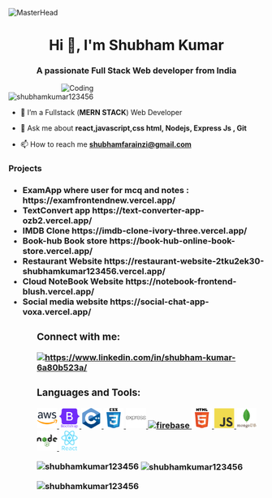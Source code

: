 ![MasterHead](https://media.licdn.com/dms/image/v2/D5622AQHlqyj6Pv5phw/feedshare-shrink_800/feedshare-shrink_800/0/1730183053069?e=2147483647&v=beta&t=xp9en1ipgp0PDrYco6wB6yb4i6p-3a1EgocgqCJzvSE)

<h1 align="center">Hi 👋, I'm Shubham Kumar</h1>
<h3 align="center">A passionate Full Stack Web developer from India</h3>
<img align="right" alt="Coding" width="400" src="https://cdn.dribbble.com/users/1162077/screenshots/3848914/programmer.gif">
<p align="left"> <img src="https://komarev.com/ghpvc/?username=shubhamkumar123456&label=Profile%20views&color=0e75b6&style=flat" alt="shubhamkumar123456" /> </p>

- 🌱 I’m a Fullstack (**MERN STACK**) Web Developer

- 💬 Ask me about **react,javascript,css html, Nodejs, Express Js , Git**

- 📫 How to reach me **shubhamfarainzi@gmail.com**
<h3>Projects<h3/>
<ul>
  <li>ExamApp where user for mcq and notes : https://examfrontendnew.vercel.app/</li>
  <li>TextConvert app  https://text-converter-app-ozb2.vercel.app/</> 
      <li>IMDB Clone  https://imdb-clone-ivory-three.vercel.app/</> 
   <li>Book-hub Book store  https://book-hub-online-book-store.vercel.app/</> 
     <li>Restaurant Website https://restaurant-website-2tku2ek30-shubhamkumar123456.vercel.app/</li>
     <li>Cloud NoteBook Website https://notebook-frontend-blush.vercel.app/</li>
     <li>Social media website https://social-chat-app-voxa.vercel.app/</li>
  <ul/>

<h3 align="left">Connect with me:</h3>
<p align="left">
<a href="https://www.linkedin.com/in/shubham-kumar-6a80b523a/" target="blank"><img align="center" src="https://raw.githubusercontent.com/rahuldkjain/github-profile-readme-generator/master/src/images/icons/Social/linked-in-alt.svg" alt="https://www.linkedin.com/in/shubham-kumar-6a80b523a/" height="30" width="40" /></a>
</p>

<h3 align="left">Languages and Tools:</h3>
<p align="left"> <a href="https://aws.amazon.com" target="_blank" rel="noreferrer"> <img src="https://raw.githubusercontent.com/devicons/devicon/master/icons/amazonwebservices/amazonwebservices-original-wordmark.svg" alt="aws" width="40" height="40"/> </a> <a href="https://getbootstrap.com" target="_blank" rel="noreferrer"> <img src="https://raw.githubusercontent.com/devicons/devicon/master/icons/bootstrap/bootstrap-plain-wordmark.svg" alt="bootstrap" width="40" height="40"/> </a> <a href="https://www.w3schools.com/cpp/" target="_blank" rel="noreferrer"> <img src="https://raw.githubusercontent.com/devicons/devicon/master/icons/cplusplus/cplusplus-original.svg" alt="cplusplus" width="40" height="40"/> </a> <a href="https://www.w3schools.com/css/" target="_blank" rel="noreferrer"> <img src="https://raw.githubusercontent.com/devicons/devicon/master/icons/css3/css3-original-wordmark.svg" alt="css3" width="40" height="40"/> </a> <a href="https://expressjs.com" target="_blank" rel="noreferrer"> <img src="https://raw.githubusercontent.com/devicons/devicon/master/icons/express/express-original-wordmark.svg" alt="express" width="40" height="40"/> </a> <a href="https://firebase.google.com/" target="_blank" rel="noreferrer"> <img src="https://www.vectorlogo.zone/logos/firebase/firebase-icon.svg" alt="firebase" width="40" height="40"/> </a> <a href="https://www.w3.org/html/" target="_blank" rel="noreferrer"> <img src="https://raw.githubusercontent.com/devicons/devicon/master/icons/html5/html5-original-wordmark.svg" alt="html5" width="40" height="40"/> </a> <a href="https://developer.mozilla.org/en-US/docs/Web/JavaScript" target="_blank" rel="noreferrer"> <img src="https://raw.githubusercontent.com/devicons/devicon/master/icons/javascript/javascript-original.svg" alt="javascript" width="40" height="40"/> </a> <a href="https://www.mongodb.com/" target="_blank" rel="noreferrer"> <img src="https://raw.githubusercontent.com/devicons/devicon/master/icons/mongodb/mongodb-original-wordmark.svg" alt="mongodb" width="40" height="40"/> </a> <a href="https://nodejs.org" target="_blank" rel="noreferrer"> <img src="https://raw.githubusercontent.com/devicons/devicon/master/icons/nodejs/nodejs-original-wordmark.svg" alt="nodejs" width="40" height="40"/> </a> <a href="https://reactjs.org/" target="_blank" rel="noreferrer"> <img src="https://raw.githubusercontent.com/devicons/devicon/master/icons/react/react-original-wordmark.svg" alt="react" width="40" height="40"/> </a> </p>

<p><img align="left" src="https://github-readme-stats.vercel.app/api/top-langs?username=shubhamkumar123456&show_icons=true&locale=en&layout=compact" alt="shubhamkumar123456" /></p>

<p>&nbsp;<img align="center" src="https://github-readme-stats.vercel.app/api?username=shubhamkumar123456&show_icons=true&locale=en" alt="shubhamkumar123456" /></p>

<p><img align="center" src="https://github-readme-streak-stats.herokuapp.com/?user=shubhamkumar123456&" alt="shubhamkumar123456" /></p>
